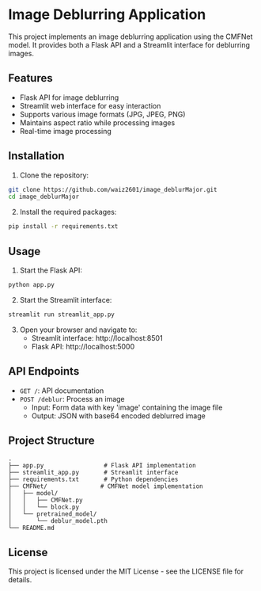 # Image Deblurring Application

This project implements an image deblurring application using the CMFNet model. It provides both a Flask API and a Streamlit interface for deblurring images.

## Features

- Flask API for image deblurring
- Streamlit web interface for easy interaction
- Supports various image formats (JPG, JPEG, PNG)
- Maintains aspect ratio while processing images
- Real-time image processing

## Installation

1. Clone the repository:

```bash
git clone https://github.com/waiz2601/image_deblurMajor.git
cd image_deblurMajor
```

2. Install the required packages:

```bash
pip install -r requirements.txt
```

## Usage

1. Start the Flask API:

```bash
python app.py
```

2. Start the Streamlit interface:

```bash
streamlit run streamlit_app.py
```

3. Open your browser and navigate to:
   - Streamlit interface: http://localhost:8501
   - Flask API: http://localhost:5000

## API Endpoints

- `GET /`: API documentation
- `POST /deblur`: Process an image
  - Input: Form data with key 'image' containing the image file
  - Output: JSON with base64 encoded deblurred image

## Project Structure

```
.
├── app.py                 # Flask API implementation
├── streamlit_app.py       # Streamlit interface
├── requirements.txt       # Python dependencies
├── CMFNet/               # CMFNet model implementation
│   ├── model/
│   │   ├── CMFNet.py
│   │   └── block.py
│   └── pretrained_model/
│       └── deblur_model.pth
└── README.md
```

## License

This project is licensed under the MIT License - see the LICENSE file for details.
